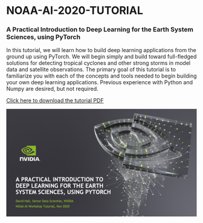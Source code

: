 # NOAA-AI-2020-TUTORIAL

### A Practical Introduction to Deep Learning for the Earth System Sciences, using PyTorch

In this tutorial, we will learn how to build deep learning applications from the ground up using PyTorch. We will begin simply and build toward full-fledged solutions for detecting tropical cyclones and other strong storms in model data and satellite observations. The primary goal of this tutorial is to familiarize you with each of the concepts and tools needed to begin building your own deep learning applications. Previous experience with Python and Numpy are desired, but not required.

[Click here to download the tutorial PDF](https://drive.google.com/file/d/1E0H8uepDdwafFVPEVcxsMfTbuzoyUopj/view?usp=sharing)

<a href="https://drive.google.com/file/d/1E0H8uepDdwafFVPEVcxsMfTbuzoyUopj/view?usp=sharin">
<img src="Images/title_slide.jpg" alt="title slide" width="600"/>
</a>
